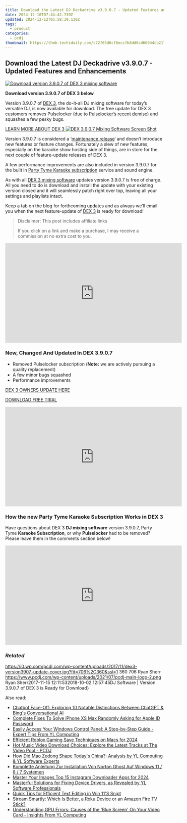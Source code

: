 ```yaml
---
title: Download the Latest DJ Deckadrive v3.9.0.7 - Updated Features and Enhancements
date: 2024-12-10T07:44:42.739Z
updated: 2024-12-12T05:58:39.130Z
tags:
  - product
categories:
  - pcdj
thumbnail: https://thmb.techidaily.com/c72f65d6cf6eccfb8dd0cd66944cb2172744b7375f3b2c967f4222ce690bc4fc.jpg
---
```


## Download the Latest DJ Deckadrive v3.9.0.7 - Updated Features and Enhancements

[![Download version 3.9.0.7 of DEX 3 mixing software](https://i0.wp.com/pcdj.com/wp-content/uploads/2017/11/dex3-version3907-update-cover.jpg?resize=706%2C321&ssl=1)](https://i0.wp.com/pcdj.com/wp-content/uploads/2017/11/dex3-version3907-update-cover.jpg?fit=706%2C360&ssl=1 "Download version 3.9.0.7 of DEX 3 mixing software")

**Download version 3.9.0.7 of DEX 3 below**

Version 3.9.0.7 of [DEX 3](https://tools.techidaily.com/pcdj/products/), the do-it-all DJ mixing software for today’s versatile DJ, is now available for download. The free update for DEX 3 customers removes Pulselocker (due to [Pulselocker’s recent demise](https://tools.techidaily.com/pcdj/products/)) and squashes a few pesky bugs.

[LEARN MORE ABOUT DEX 3 ![DEX 3.9.0.7 Mixing Software Screen Shot](https://i1.wp.com/pcdj.com/wp-content/uploads/2017/11/dex3907-screenshot.jpg?fit=300%2C169&ssl=1 "DEX 3.9.0.7 Mixing Software Screen Shot")](https://tools.techidaily.com/pcdj/products/)

Version 3.9.0.7 is considered a ‘[maintenance release](https://en.wikipedia.org/wiki/Maintenance%5Frelease)‘ and doesn’t introduce new features or feature changes. Fortunately a slew of new features, especially on the karaoke show hosting side of things, are in store for the next couple of feature-update releases of DEX 3.

A few performance improvements are also included in version 3.9.0.7 for the built in [Party Tyme Karaoke subscription](https://tools.techidaily.com/pcdj/products/) service and sound engine.

As with all [DEX 3 mixing software](https://tools.techidaily.com/pcdj/products/) updates version 3.9.0.7 is free of charge. All you need to do is download and install the update with your existing version closed and it will seamlessly patch right over top, leaving all your settings and playlists intact.

Keep a tab on the blog for forthcoming updates and as always we’ll email you when the next feature-update of [DEX 3](https://tools.techidaily.com/pcdj/products/) is ready for download!

>  Disclaimer: This post includes affiliate links
>
>  If you click on a link and make a purchase, I may receive a commission at no extra cost to you.
>

<!-- affiliate ads begin -->
<iframe width="560" height="315" src="https://www.youtube.com/embed/YezPJZzPJ8Q?si=xF1t4BQHFquzvnzE" title="YouTube video player" frameborder="0" allow="accelerometer; autoplay; clipboard-write; encrypted-media; gyroscope; picture-in-picture; web-share" referrerpolicy="strict-origin-when-cross-origin" allowfullscreen></iframe>
<!-- affiliate ads end -->

### New, Changed And Updated In DEX 3.9.0.7

* Removed Pulselocker subscription (**Note:** we are actively pursuing a quality replacement)
* A few minor bugs squashed
* Performance improvements

[DEX 3 OWNERS UPDATE HERE](https://tools.techidaily.com/pcdj/products/)

[DOWNLOAD FREE TRIAL](https://tools.techidaily.com/pcdj/products/)

<!-- affiliate ads begin -->
<iframe width="560" height="315" src="https://www.youtube.com/embed/UCqHbpxQGP4?si=XGkajFHdqyoKNAFM" title="YouTube video player" frameborder="0" allow="accelerometer; autoplay; clipboard-write; encrypted-media; gyroscope; picture-in-picture; web-share" referrerpolicy="strict-origin-when-cross-origin" allowfullscreen></iframe>
<!-- affiliate ads end -->

### How the new Party Tyme Karaoke Subscription Works in DEX 3

Have questions about DEX 3 **DJ mixing software** version 3.9.0.7, Party Tyme **Karaoke Subscription**, or why **Pulselocker** had to be removed? Please leave them in the comments section below!

<!-- affiliate ads begin -->
<iframe width="560" height="315" src="https://www.youtube.com/embed/aIx71tPaWKg?si=lG5OiUe-M6eBJf5b" title="YouTube video player" frameborder="0" allow="accelerometer; autoplay; clipboard-write; encrypted-media; gyroscope; picture-in-picture; web-share" referrerpolicy="strict-origin-when-cross-origin" allowfullscreen></iframe>
<!-- affiliate ads end -->

### _Related_

https://i0.wp.com/pcdj.com/wp-content/uploads/2017/11/dex3-version3907-update-cover.jpg?fit=706%2C360&ssl=1 360 706 Ryan Sherr https://www.pcdj.com/wp-content/uploads/2021/07/pcdj-main-logo-2.png Ryan Sherr2017-11-15 12:11:532018-10-02 12:57:45DJ Software | Version 3.9.0.7 of DEX 3 is Ready for Download}

<ins class="adsbygoogle"
     style="display:block"
     data-ad-format="autorelaxed"
     data-ad-client="ca-pub-7571918770474297"
     data-ad-slot="1223367746"></ins>

<ins class="adsbygoogle"
     style="display:block"
     data-ad-client="ca-pub-7571918770474297"
     data-ad-slot="8358498916"
     data-ad-format="auto"
     data-full-width-responsive="true"></ins>

<span class="atpl-alsoreadstyle">Also read:</span>
<div><ul>
<li><a href="https://tech-revival.techidaily.com/chatbot-face-off-exploring-10-notable-distinctions-between-chatgpt-and-bings-conversational-ai/"><u>Chatbot Face-Off: Exploring 10 Notable Distinctions Between ChatGPT & Bing's Conversational AI</u></a></li>
<li><a href="https://ios-unlock.techidaily.com/complete-fixes-to-solve-iphone-xs-max-randomly-asking-for-apple-id-password-by-drfone-ios/"><u>Complete Fixes To Solve iPhone XS Max Randomly Asking for Apple ID Password</u></a></li>
<li><a href="https://discover-able.techidaily.com/easily-access-your-windows-control-panel-a-step-by-step-guide-expert-tips-from-yl-computing/"><u>Easily Access Your Windows Control Panel: A Step-by-Step Guide - Expert Tips From YL Computing</u></a></li>
<li><a href="https://remote-screen-capture.techidaily.com/efficient-roblox-gaming-save-techniques-on-macs-for-2024/"><u>Efficient Roblox Gaming Save Techniques on Macs for 2024</u></a></li>
<li><a href="https://discover-able.techidaily.com/hot-music-video-download-choices-explore-the-latest-tracks-at-the-video-pool-pcdj/"><u>Hot Music Video Download Choices: Explore the Latest Tracks at The Video Pool - PCDJ</u></a></li>
<li><a href="https://discover-able.techidaily.com/how-did-mao-zedong-shape-todays-china-analysis-by-yl-computing-and-yl-software-experts/"><u>How Did Mao Zedong Shape Today's China?: Analysis by YL Computing & YL Software Experts</u></a></li>
<li><a href="https://win-trending.techidaily.com/komplette-anleitung-zur-installation-von-norton-ghost-auf-windows-11-8-7-systemen/"><u>Komplette Anleitung Zur Installation Von Norton Ghost Auf Windows 11 / 8 / 7 Systemen</u></a></li>
<li><a href="https://instagram-videos.techidaily.com/master-your-images-top-15-instagram-downloader-apps-for-2024/"><u>Master Your Images Top 15 Instagram Downloader Apps for 2024</u></a></li>
<li><a href="https://discover-able.techidaily.com/masterful-solutions-for-fixing-device-drivers-as-revealed-by-yl-software-professionals/"><u>Masterful Solutions for Fixing Device Drivers, as Revealed by YL Software Professionals</u></a></li>
<li><a href="https://windows11.techidaily.com/quick-tips-for-efficient-text-editing-in-win-11s-snipt/"><u>Quick Tips for Efficient Text Editing in Win 11'S Snipt</u></a></li>
<li><a href="https://buynow-reviews.techidaily.com/stream-smartly-which-is-better-a-roku-device-or-an-amazon-fire-tv-stick/"><u>Stream Smartly: Which Is Better, a Roku Device or an Amazon Fire TV Stick?</u></a></li>
<li><a href="https://discover-able.techidaily.com/understanding-gpu-errors-causes-of-the-blue-screen-on-your-video-card-insights-from-yl-computing/"><u>Understanding GPU Errors: Causes of the 'Blue Screen' On Your Video Card - Insights From YL Computing</u></a></li>
</ul></div>

